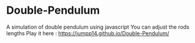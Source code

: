 # Double-Pendulum
A simulation of double pendulum  using javascript
You can adjust the rods lengths
Play it here : https://jumpp14.github.io/Double-Pendulum/

